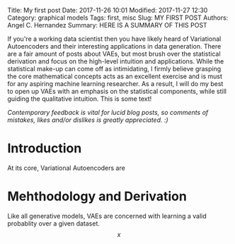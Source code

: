 Title: My first post
Date: 2017-11-26 10:01
Modified: 2017-11-27 12:30
Category: graphical models
Tags: first, misc
Slug: MY FIRST POST
Authors: Angel C. Hernandez
Summary: HERE IS A SUMMARY OF THIS POST

<!-- rendering path -->
<link rel="stylesheet" 
type="text/css" 
href="/theme/css/md-style.css">

<!-- previewing path -->
<link rel="stylesheet" 
type="text/css" 
href="/Users/angelhernandez/GitHub/ach_blog/output/theme/css/md-style.css">

<p class = "body">
If you're a working data scientist then you have likely heard of Variational Autoencoders and their interesting applications in data generation. There are a fair amount of posts about VAEs, but most brush over the statistical derivation and focus on the high-level intuition and applications. While the statistical make-up can come off as intimidating, I firmly believe grasping the core mathematical concepts acts as an excellent exercise and is must for any aspiring machine learning researcher. As a result, I will do my best to open up VAEs with an emphasis on the statistical components, while still guiding the qualitative intuition. 
This is some text!
</p>


_Contemporary feedback is vital for lucid blog posts, so comments of mistakes, likes and/or dislikes is greatly appreciated. :)_ 
# Introduction
At its core, Variational Autoencoders are 

# Mehthodology and Derivation
Like all generative models, VAEs are concerned with learning a valid probablity over a given dataset.  
$$
x
$$

</body>
<!-- <details>
<summary> Read More </summary>
<p> All your information will want to have hidden or shown on click will go here.</p>
</details> -->

